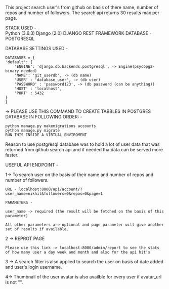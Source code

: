 This project search user's from github on basis of there name, number of repos and number of followers.
The search api returns 30 results max per page.

STACK USED -   
    Python (3.6.3)
    Django (2.0)
    DJANGO REST FRAMEWORK
    DATABASE - POSTGRESQL


DATABASE SETTINGS USED - 

    DATABASES = {
    'default': {
        'ENGINE': 'django.db.backends.postgresql', -> Engine(psycopg2-binary needed)
        'NAME': 'git_userdb', -> (db name)
        'USER' : 'database_user', -> (db user)
        'PASSWORD' : 'password123', -> (db password (can be anything))
        'HOST' : 'localhost', 
        'PORT' : 5432
    }
    }

-> PLEASE USE THIS COMMAND TO CREATE TABBLES IN POSTGRES DATABASE IN FOLLOWING ORDER: - 
    
    python manage.py makemigrations accounts
    python manage.py migrate
    RUN THIS INSIDE A VIRTUAL ENVIROMENT

Reason to use postgresql database was to hold a lot of user data that was returned from github search api and if needed tha data can be served more faster.


USEFUL API ENDPOINT - 

1-> To search user on the basis of their name and number of repos and number of followers.

    URL - localhost:8000/api/account/?user_name=nikhil&followers=0&repos=0&page=1

    PARAMETERS - 

    user_name -> required (the result will be fetched on the basis of this parameter)

    All other parameters are optional and page parameter will give another set of results if available.

2 -> REPROT PAGE

    Please use this link -> localhost:8000/admin/report to see the stats of how many user a day week and month and also for the api hit's

3 -> A search filter is also applied to search the user on basis of date added and user's login username.

4-> Thumbnail of the user avatar is also availble for every user if avatar_url is not "".